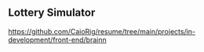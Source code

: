 ## Lottery Simulator
https://github.com/CaioRig/resume/tree/main/projects/in-development/front-end/brainn
